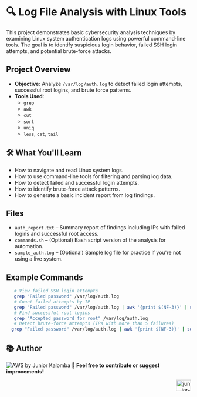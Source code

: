 # 🔍 Log File Analysis with Linux Tools

This project demonstrates basic cybersecurity analysis techniques by examining Linux system authentication logs using powerful command-line tools. The goal is to identify suspicious login behavior, failed SSH login attempts, and potential brute-force attacks.

## Project Overview

- **Objective**: Analyze `/var/log/auth.log` to detect failed login attempts, successful root logins, and brute force patterns.
- **Tools Used**: 
  - `grep`
  - `awk`
  - `cut`
  - `sort`
  - `uniq`
  - `less`, `cat`, `tail`

## 🛠️ What You'll Learn

- How to navigate and read Linux system logs.
- How to use command-line tools for filtering and parsing log data.
- How to detect failed and successful login attempts.
- How to identify brute-force attack patterns.
- How to generate a basic incident report from log findings.

## Files

- `auth_report.txt` – Summary report of findings including IPs with failed logins and successful root access.
- `commands.sh` – (Optional) Bash script version of the analysis for automation.
- `sample_auth.log` – (Optional) Sample log file for practice if you're not using a live system.

## Example Commands

```bash
   # View failed SSH login attempts
   grep "Failed password" /var/log/auth.log
   # Count failed attempts by IP
   grep "Failed password" /var/log/auth.log | awk '{print $(NF-3)}' | sort | uniq -c | sort -nr
   # Find successful root logins
   grep "Accepted password for root" /var/log/auth.log
   # Detect brute-force attempts (IPs with more than 5 failures)
  grep "Failed password" /var/log/auth.log | awk '{print $(NF-3)}' | sort | uniq -c | awk '$1 > 5'
````


## 📚 Author
![AWS](https://img.shields.io/badge/Built%20with-AWS-orange?style=flat&logo=amazonaws) by Junior Kalomba
**🔗 Feel free to contribute or suggest improvements!** 
<p align="right">
  <a href="https://www.linkedin.com/in/junior-kalomba-10002a18a/" target="_blank">
    <img src="https://raw.githubusercontent.com/rahuldkjain/github-profile-readme-generator/master/src/images/icons/Social/linked-in-alt.svg" alt="junior-kalomba-10002a18a" height="30" width="40"/>  
   


